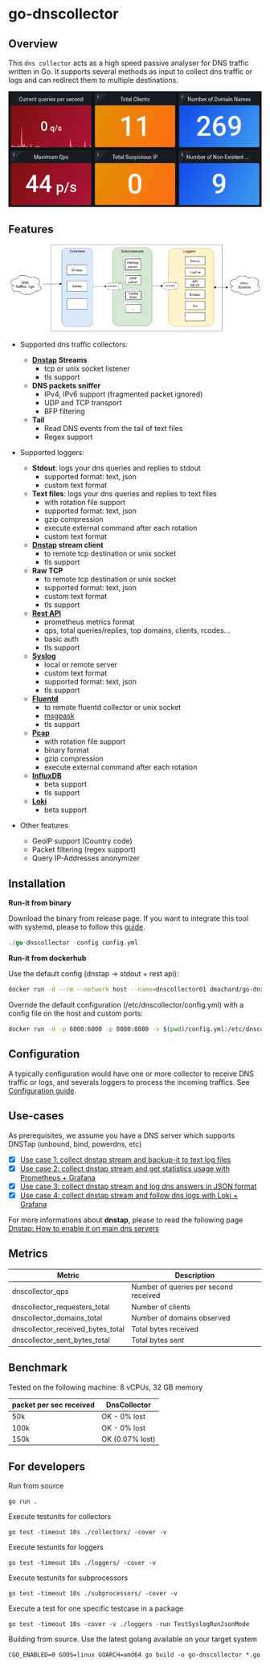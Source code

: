 # go-dnscollector

##  Overview

This `dns collector` acts as a high speed passive analyser for DNS traffic written in Go.
It supports several methods as input to collect dns traffic or logs and can redirect them to multiple destinations.

![overview](doc/dashboard1.png)

## Features

![overview](doc/overview.png)

- Supported dns traffic collectors:
    - **[Dnstap](https://dnstap.info/) Streams**
        * tcp or unix socket listener
        * tls support
    - **DNS packets sniffer**
        * IPv4, IPv6 support (fragmented packet ignored)
        * UDP and TCP transport
        * BFP filtering
    - **Tail**
        * Read DNS events from the tail of text files
        * Regex support

- Supported loggers:
    - **Stdout**: logs your dns queries and replies to stdout
        * supported format: text, json
        * custom text format
    - **Text files**: logs your dns queries and replies to text files
        * with rotation file support
        * supported format: text, json
        * gzip compression
        * execute external command after each rotation
        * custom text format
    - **[Dnstap](https://dnstap.info/) stream client**
        * to remote tcp destination or unix socket
        * tls support
    - **Raw TCP**
        * to remote tcp destination or unix socket
        * supported format: text, json
        * custom text format
        * tls support
    - **[Rest API](https://generator.swagger.io/?url=https://raw.githubusercontent.com/dmachard/go-dnscollector/main/doc/swagger.yml)**
        * prometheus metrics format
        * qps, total queries/replies, top domains, clients, rcodes...
        * basic auth
        * tls support
    - **[Syslog](https://en.wikipedia.org/wiki/Syslog)**
        * local or remote server
        * custom text format
        * supported format: text, json
        * tls support
    - **[Fluentd](https://www.fluentd.org/)**
        * to remote fluentd collector or unix socket
        * [msgpask](https://msgpack.org/)
        * tls support
    - **[Pcap](https://en.wikipedia.org/wiki/Pcap)**
        * with rotation file support
        * binary format
        * gzip compression
        * execute external command after each rotation
    - **[InfluxDB](https://www.influxdata.com/)**
        * beta support
        * tls support
    - **[Loki](https://grafana.com/oss/loki/)**
        * beta support

- Other features
    - GeoIP support (Country code)
    - Packet filtering (regex support)
    - Query IP-Addresses anonymizer

## Installation

**Run-it from binary**

Download the binary from release page.
If you want to integrate this tool with systemd, please to follow this [guide](https://dmachard.github.io/posts/0007-dnscollector-install-binary/).

```go
./go-dnscollector -config config.yml
```

**Run-it from dockerhub**

Use the default config (dnstap -> stdout + rest api):

```bash
docker run -d --rm --network host --name=dnscollector01 dmachard/go-dnscollector
```

Override the default configuration (/etc/dnscollector/config.yml) with a config file on the host and custom ports:

```bash
docker run -d -p 6000:6000 -p 8080:8080 -v $(pwd)/config.yml:/etc/dnscollector/config.yml --name=dnscollector01 dmachard/go-dnscollector
```

## Configuration

A typically configuration would have one or more collector to receive DNS traffic or logs, and severals loggers to process the 
incoming traffics. See [Configuration guide](doc/configuration.md).

## Use-cases

As prerequisites, we assume you have a DNS server which supports DNSTap (unbound, bind, powerdns, etc)

- [x] [Use case 1: collect dnstap stream and backup-it to text log files](https://dmachard.github.io/posts/0034-dnscollector-dnstap-to-log-files/)
- [x] [Use case 2: collect dnstap stream and get statistics usage with Prometheus + Grafana](https://dmachard.github.io/posts/0035-dnscollector-grafana-prometheus/)
- [x] [Use case 3: collect dnstap stream and log dns answers in JSON format](https://dmachard.github.io/posts/0042-dnscollector-dnstap-json-answers/)
- [x] [Use case 4: collect dnstap stream and follow dns logs with Loki + Grafana](https://dmachard.github.io/posts/0044-dnscollector-grafana-loki/)

For more informations about **dnstap**, please to read the following page [Dnstap: How to enable it on main dns servers](https://dmachard.github.io/posts/0001-dnstap-testing/)


## Metrics

| Metric | Description |
| ---- | ---- | 
| dnscollector_qps   | Number of queries per second received | 
| dnscollector_requesters_total | Number of clients |
| dnscollector_domains_total | Number of domains observed |
| dnscollector_received_bytes_total | Total bytes received |
| dnscollector_sent_bytes_total | Total bytes sent |

## Benchmark

Tested on the following machine: 8 vCPUs, 32 GB memory

| packet per sec received| DnsCollector |
| ---- | ---- | 
| 50k   | OK - 0% lost| 
| 100k   | OK - 0% lost| 
| 150k   | OK (0.07% lost)|

## For developers

Run from source 

```
go run .
```

Execute testunits for collectors

```
go test -timeout 10s ./collectors/ -cover -v
```

Execute testunits for loggers

```
go test -timeout 10s ./loggers/ -cover -v
```

Execute testunits for subprocessors

```
go test -timeout 10s ./subprocessors/ -cover -v
```

Execute a test for one specific testcase in a package

```
go test -timeout 10s -cover -v ./loggers -run TestSyslogRunJsonMode
```

Building from source.
Use the latest golang available on your target system 
```
CGO_ENABLED=0 GOOS=linux GOARCH=amd64 go build -o go-dnscollector *.go
```
